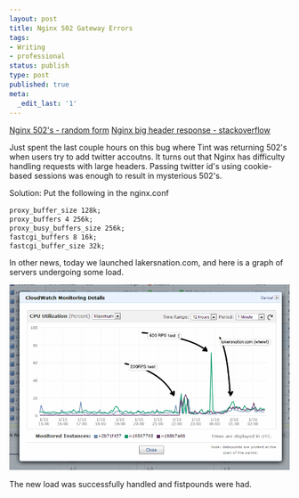 ```yaml
---
layout: post
title: Nginx 502 Gateway Errors
tags:
- Writing
- professional
status: publish
type: post
published: true
meta:
  _edit_last: '1'
---
```


[Nginx 502's - random form](http://forum.nginx.org/read.php?2,188352,188430#msg-188430)
[Nginx big header response - stackoverflow](http://stackoverflow.com/questions/11526674/nginx-big-header-response)

Just spent the last couple hours on this bug where Tint was returning 502's when users try to add twitter accoutns. It turns out that Nginx has difficulty handling requests with large headers. Passing twitter id's using cookie-based sessions was enough to result in mysterious 502's.

Solution:
Put the following in the nginx.conf

    proxy_buffer_size 128k;
    proxy_buffers 4 256k;
    proxy_busy_buffers_size 256k;
    fastcgi_buffers 8 16k;
    fastcgi_buffer_size 32k;

In other news, today we launched lakersnation.com, and here is a graph of servers undergoing some load.

![Lakersnation.com load testing](/files/lakersnationloadtest.png)

The new load was successfully handled and fistpounds were had.
